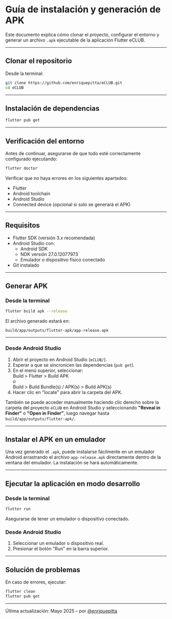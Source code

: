 # Guía de instalación y generación de APK

Este documento explica cómo clonar el proyecto, configurar el entorno y generar un archivo `.apk` ejecutable de la aplicación Flutter eCLUB.

---

## Clonar el repositorio

Desde la terminal:

```bash
git clone https://github.com/enriquepitta/eCLUB.git
cd eCLUB
```

---

## Instalación de dependencias

```bash
flutter pub get
```

---

## Verificación del entorno

Antes de continuar, asegurarse de que todo esté correctamente configurado ejecutando:

```bash
flutter doctor
```

Verificar que no haya errores en los siguientes apartados:

- Flutter
- Android toolchain
- Android Studio
- Connected device (opcional si solo se generará el APK)

---

## Requisitos

- Flutter SDK (versión 3.x recomendada)
- Android Studio con:
    - Android SDK
    - NDK versión 27.0.12077973
    - Emulador o dispositivo físico conectado
- Git instalado

---

## Generar APK

### Desde la terminal

```bash
flutter build apk --release
```

El archivo generado estará en:

```
build/app/outputs/flutter-apk/app-release.apk
```

---

### Desde Android Studio

1. Abrir el proyecto en Android Studio (`eCLUB/`).
2. Esperar a que se sincronicen las dependencias (`pub get`).
3. En el menú superior, seleccionar:  
   Build > Flutter > Build APK  
   o  
   Build > Build Bundle(s) / APK(s) > Build APK(s)
4. Hacer clic en "locate" para abrir la carpeta del APK.

También se puede acceder manualmente haciendo clic derecho sobre la carpeta del proyecto `eCLUB` en Android Studio y seleccionando **"Reveal in Finder"** o **"Open in Finder"**, luego navegar hasta `build/app/outputs/flutter-apk/`.

---

## Instalar el APK en un emulador

Una vez generado el `.apk`, puede instalarse fácilmente en un emulador Android arrastrando el archivo `app-release.apk` directamente dentro de la ventana del emulador. La instalación se hará automáticamente.

---

## Ejecutar la aplicación en modo desarrollo

### Desde la terminal

```bash
flutter run
```

Asegurarse de tener un emulador o dispositivo conectado.

### Desde Android Studio

1. Seleccionar un emulador o dispositivo real.
2. Presionar el botón "Run" en la barra superior.

---

## Solución de problemas

En caso de errores, ejecutar:

```bash
flutter clean
flutter pub get
```

---

Última actualización: Mayo 2025 – por [@enriquepitta](https://github.com/enriquepitta)
